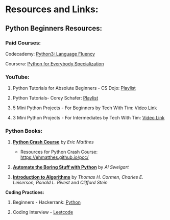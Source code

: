 # Resources and Links:

## Python Beginners Resources:

### **Paid Courses:**

Codecademy: [Python3: Language Fluency](https://bit.ly/3GkSYjn)

Coursera: [Python for Everybody Specialization](https://bit.ly/3LAjJkO)

### **YouTube:**

1. Python Tutorials for Absolute Beginners - CS Dojo: [Playlist](https://bit.ly/3G8tAwN)

2. Python Tutorials- Corey Schafer: [Playlist](https://bit.ly/3luAbZ5)

3. 5 Mini Python Projects - For Beginners by Tech With Tim: [Video Link](https://bit.ly/38AA7o1)

4. 3 Mini Python Projects - For Intermediates by Tech With Tim: [Video Link](https://youtu.be/txKBWtvV99Y)

### **Python Books:**

1. **[Python Crash Course](https://amzn.to/3LvdtKY)** by _Eric Matthes_

   - Resources for Python Crash Course: https://ehmatthes.github.io/pcc/

2. **[Automate the Boring Stuff with Python](https://amzn.to/3lyEKBO)** by _Al Sweigart_

3. **[Introduction to Algorithms](https://amzn.to/3wJHfpQ)** by _Thomas H. Cormen, Charles E. Leiserson, Ronald L. Rivest_ and _Clifford Stein_

**Coding Practices:**

1. Beginners - Hackerrank: [Python](https://www.hackerrank.com/domains/python)

2. Coding Interview - [Leetcode](https://leetcode.com)
